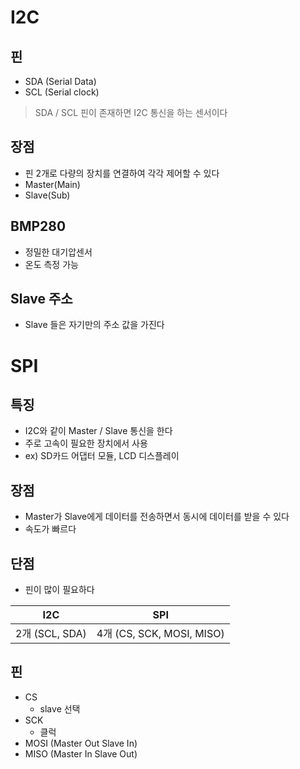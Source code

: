 # I2C

## 핀

- SDA (Serial Data)
- SCL (Serial clock)

> SDA / SCL 핀이 존재하면 I2C 통신을 하는 센서이다

## 장점

- 핀 2개로 다량의 장치를 연결하여 각각 제어할 수 있다
- Master(Main)
- Slave(Sub)

## BMP280

- 정밀한 대기압센서
- 온도 측정 가능

## Slave 주소

- Slave 들은 자기만의 주소 값을 가진다

# SPI

## 특징

- I2C와 같이 Master / Slave 통신을 한다
- 주로 고속이 필요한 장치에서 사용
- ex) SD카드 어댑터 모듈, LCD 디스플레이

## 장점

- Master가 Slave에게 데이터를 전송하면서 동시에 데이터를 받을 수 있다
- 속도가 빠르다

## 단점

- 핀이 많이 필요하다

|I2C|SPI|
|:---:|:---:|
|2개 (SCL, SDA)|4개 (CS, SCK, MOSI, MISO)|

## 핀

- CS
  - slave 선택
- SCK
  - 클럭
- MOSI (Master Out Slave In)
- MISO (Master In Slave Out)